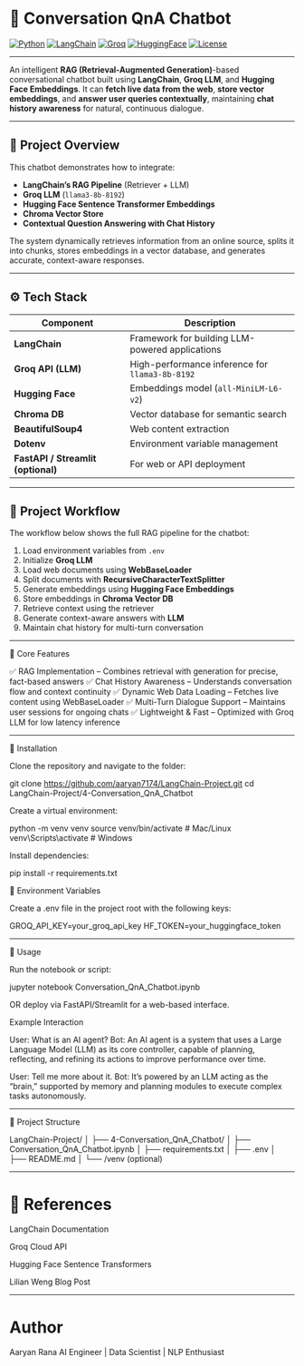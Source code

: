 # 🧠 Conversation QnA Chatbot

[![Python](https://img.shields.io/badge/Python-3.10-blue)](https://www.python.org/)
[![LangChain](https://img.shields.io/badge/LangChain-v0.1.0-orange)](https://python.langchain.com/)
[![Groq](https://img.shields.io/badge/Groq-LLM-green)](https://www.groq.com/)
[![HuggingFace](https://img.shields.io/badge/HuggingFace-Embeddings-purple)](https://huggingface.co/)
[![License](https://img.shields.io/badge/License-MIT-lightgrey)](LICENSE)

---

An intelligent **RAG (Retrieval-Augmented Generation)**-based conversational chatbot built using **LangChain**, **Groq LLM**, and **Hugging Face Embeddings**. It can **fetch live data from the web**, **store vector embeddings**, and **answer user queries contextually**, maintaining **chat history awareness** for natural, continuous dialogue.

---

## 🚀 Project Overview

This chatbot demonstrates how to integrate:
- **LangChain’s RAG Pipeline** (Retriever + LLM)
- **Groq LLM** (`llama3-8b-8192`)
- **Hugging Face Sentence Transformer Embeddings**
- **Chroma Vector Store**
- **Contextual Question Answering with Chat History**

The system dynamically retrieves information from an online source, splits it into chunks, stores embeddings in a vector database, and generates accurate, context-aware responses.

---

## ⚙️ Tech Stack

| Component | Description |
|------------|-------------|
| **LangChain** | Framework for building LLM-powered applications |
| **Groq API (LLM)** | High-performance inference for `llama3-8b-8192` |
| **Hugging Face** | Embeddings model (`all-MiniLM-L6-v2`) |
| **Chroma DB** | Vector database for semantic search |
| **BeautifulSoup4** | Web content extraction |
| **Dotenv** | Environment variable management |
| **FastAPI / Streamlit (optional)** | For web or API deployment |

---

## 🧩 Project Workflow

The workflow below shows the full RAG pipeline for the chatbot:

1. Load environment variables from `.env`
2. Initialize **Groq LLM**
3. Load web documents using **WebBaseLoader**
4. Split documents with **RecursiveCharacterTextSplitter**
5. Generate embeddings using **Hugging Face Embeddings**
6. Store embeddings in **Chroma Vector DB**
7. Retrieve context using the retriever
8. Generate context-aware answers with **LLM**
9. Maintain chat history for multi-turn conversation

---

🧠 Core Features

✅ RAG Implementation – Combines retrieval with generation for precise, fact-based answers
✅ Chat History Awareness – Understands conversation flow and context continuity
✅ Dynamic Web Data Loading – Fetches live content using WebBaseLoader
✅ Multi-Turn Dialogue Support – Maintains user sessions for ongoing chats
✅ Lightweight & Fast – Optimized with Groq LLM for low latency inference

---

🧰 Installation

Clone the repository and navigate to the folder:

git clone https://github.com/aaryan7174/LangChain-Project.git
cd LangChain-Project/4-Conversation_QnA_Chatbot


Create a virtual environment:

python -m venv venv
source venv/bin/activate  # Mac/Linux
venv\Scripts\activate     # Windows


Install dependencies:

pip install -r requirements.txt

🔑 Environment Variables

Create a .env file in the project root with the following keys:

GROQ_API_KEY=your_groq_api_key
HF_TOKEN=your_huggingface_token

---

🧠 Usage

Run the notebook or script:

jupyter notebook Conversation_QnA_Chatbot.ipynb


OR deploy via FastAPI/Streamlit for a web-based interface.

Example Interaction

User: What is an AI agent?
Bot: An AI agent is a system that uses a Large Language Model (LLM) as its core controller, capable of planning, reflecting, and refining its actions to improve performance over time.

User: Tell me more about it.
Bot: It’s powered by an LLM acting as the “brain,” supported by memory and planning modules to execute complex tasks autonomously.

---

📂 Project Structure

LangChain-Project/
│
├── 4-Conversation_QnA_Chatbot/
│   ├── Conversation_QnA_Chatbot.ipynb
│   ├── requirements.txt
│   ├── .env
│   ├── README.md
│   └── /venv (optional)

---

# 🧠 References

LangChain Documentation

Groq Cloud API

Hugging Face Sentence Transformers

Lilian Weng Blog Post


---

# Author

Aaryan Rana
AI Engineer | Data Scientist | NLP Enthusiast
